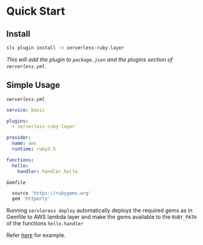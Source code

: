 # Quick Start

## Install

```bash
sls plugin install -n serverless-ruby-layer
```

*This will add the plugin to `package.json` and the plugins section of `serverless.yml`.*

## Simple Usage

*`serverless.yml`*

```yml
service: basic

plugins:
  - serverless-ruby-layer

provider:
  name: aws
  runtime: ruby2.5

functions:
  hello:
    handler: handler.hello
  ```

*`Gemfile`*

```ruby
  source 'https://rubygems.org'
  gem 'httparty'
```

Running `servleress deploy` automatically deploys the required gems as in Gemfile to AWS lambda layer and make the gems available to the `RUBY_PATH` of the functions `hello.handler`

Refer [here](https://github.com/navarasu/serverless-ruby-layer/blob/master/examples/basic) for example.
